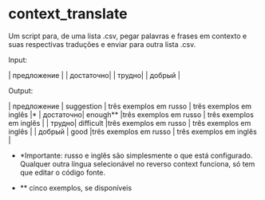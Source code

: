 # context_translate
	
Um script para, de uma lista .csv, pegar palavras e frases em contexto e suas respectivas traduções e enviar para outra lista .csv. 

Input:

| предложение |
| достаточно|
| трудно|
| добрый |

Output:

| предложение | suggestion | três exemplos em russo | três exemplos em inglês |*
| достаточно| enough\*\* |três exemplos em russo | três exemplos em inglês |
| трудно| difficult |três exemplos em russo | três exemplos em inglês |
| добрый | good |três exemplos em russo | três exemplos em inglês |

- *Importante: russo e inglês são simplesmente o que está configurado. Qualquer outra língua selecionável no reverso context funciona, só tem que editar o código fonte.

- \*\* cinco exemplos, se disponíveis 




